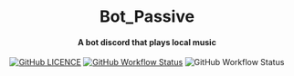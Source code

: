 <p align="center">
<h1 align="center">Bot_Passive</h1>
<h4 align="center">A bot discord that plays local music</h4>
</p>

<p align="center">
<a href="https://github.com/DevShimi92/bot_passive/blob/master/LICENSE"><img alt="GitHub LICENCE" src="https://img.shields.io/github/license/DevShimi92/bot_passive"></a>
<a href="https://github.com/DevShimi92/bot_passive/actions?query=workflow%3A%22Eslint+and+Deploy%22"><img alt="GitHub Workflow Status" src="https://img.shields.io/github/workflow/status/DevShimi92/bot_passive/Eslint"></a>
<img alt="GitHub Workflow Status" src="https://img.shields.io/github/package-json/v/DevShimi92/bot_passive"></p>
